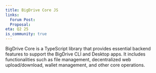 ```yaml
---
title: BigDrive Core JS
links:
  Forum Post:
  Proposal:
eta: Q2 25
is_community: true
---
```


BigDrive Core is a TypeScript library that provides essential backend features to support the BigDrive CLI and Desktop apps. It includes functionalities such as file management, decentralized web upload/download, wallet management, and other core operations.